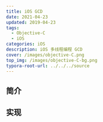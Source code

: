 ```yaml
---
title: iOS GCD
date: 2021-04-23
updated: 2019-04-23
tags: 
  - Objective-C
  - iOS
categories: iOS
description: iOS 多线程编程 GCD
cover: /images/objective-C.png
top_img: /images/objective-C-bg.png
typora-root-url: ../../../source
---
```


## 简介





## 实现